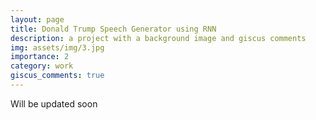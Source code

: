 ```yaml
---
layout: page
title: Donald Trump Speech Generator using RNN
description: a project with a background image and giscus comments
img: assets/img/3.jpg
importance: 2
category: work
giscus_comments: true
---
```

Will be updated soon
